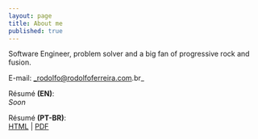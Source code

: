 ```yaml
---
layout: page
title: About me
published: true
---
```


Software Engineer, problem solver and a big fan of progressive rock and fusion.

E-mail: _rodolfo@rodolfoferreira.com.br_  

Résumé **(EN)**:  
_Soon_

Résumé **(PT-BR)**:  
[HTML](/curriculo/) | [PDF](/public/uploads/Curriculo-RodolfoFerreira.pdf)
